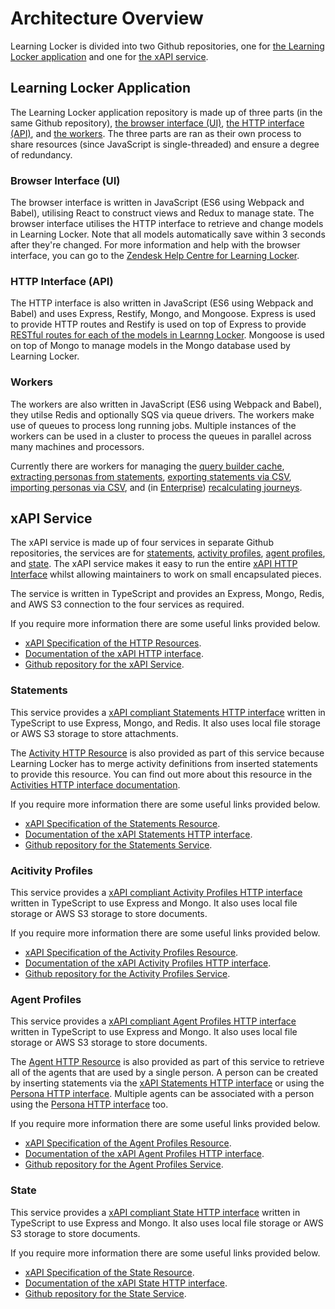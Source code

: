 ---
---

# Architecture Overview
Learning Locker is divided into two Github repositories, one for [the Learning Locker application](#learning-locker-application) and one for [the xAPI service](#xapi-service).

## Learning Locker Application
The Learning Locker application repository is made up of three parts (in the same Github repository), [the browser interface (UI)](#browser-interface-ui), [the HTTP interface (API)](#http-interface-api), and [the workers](#workers). The three parts are ran as their own process to share resources (since JavaScript is single-threaded) and ensure a degree of redundancy.

### Browser Interface (UI)
The browser interface is written in JavaScript (ES6 using Webpack and Babel), utilising React to construct views and Redux to manage state. The browser interface utilises the HTTP interface to retrieve and change models in Learning Locker. Note that all models automatically save within 3 seconds after they're changed. For more information and help with the browser interface, you can go to the [Zendesk Help Centre for Learning Locker](https://ht2ltd.zendesk.com/hc/en-us/categories/115000129989-Learning-Locker).

### HTTP Interface (API)
The HTTP interface is also written in JavaScript (ES6 using Webpack and Babel) and uses Express, Restify, Mongo, and Mongoose. Express is used to provide HTTP routes and Restify is used on top of Express to provide [RESTful routes for each of the models in Learnng Locker](../http-models). Mongoose is used on top of Mongo to manage models in the Mongo database used by Learning Locker. 

### Workers
The workers are also written in JavaScript (ES6 using Webpack and Babel), they utilse Redis and optionally SQS via queue drivers. The workers make use of queues to process long running jobs. Multiple instances of the workers can be used in a cluster to process the queues in parallel across many machines and processors.

Currently there are workers for managing the [query builder cache](https://ht2ltd.zendesk.com/hc/en-us/articles/115000925249-Query-Builder-Overview), [extracting personas from statements](../http-personas), [exporting statements via CSV](https://ht2ltd.zendesk.com/hc/en-us/articles/115000931369-Exporting-statements-to-CSV), [importing personas via CSV](https://ht2ltd.zendesk.com/hc/en-us/articles/115001223771-Adding-Additional-Data-to-People-via-CSV), and (in [Enterprise](https://www.ht2labs.com/learning-locker)) [recalculating journeys](https://ht2ltd.zendesk.com/hc/en-us/articles/115000857025-Journeys-Overview).

## xAPI Service
The xAPI service is made up of four services in separate Github repositories, the services are for [statements](#statements), [activity profiles](#activity-profiles), [agent profiles](#agent-profiles), and [state](#state). The xAPI service makes it easy to run the entire [xAPI HTTP Interface](../xapi-http) whilst allowing maintainers to work on small encapsulated pieces.

The service is written in TypeScript and provides an Express, Mongo, Redis, and AWS S3 connection to the four services as required.

If you require more information there are some useful links provided below.
- [xAPI Specification of the HTTP Resources]((https://github.com/adlnet/xAPI-Spec/blob/master/xAPI-Communication.md#20-resources)).
- [Documentation of the xAPI HTTP interface]((../http-xapi)).
- [Github repository for the xAPI Service]((http://github.com/LearningLocker/xapi-service)).

### Statements
This service provides a [xAPI compliant Statements HTTP interface](../http-xapi-statements) written in TypeScript to use Express, Mongo, and Redis. It also uses local file storage or AWS S3 storage to store attachments.

The [Activity HTTP Resource](https://github.com/adlnet/xAPI-Spec/blob/master/xAPI-Communication.md#25-activities-resource) is also provided as part of this service because Learning Locker has to merge activity definitions from inserted statements to provide this resource. You can find out more about this resource in the [Activities HTTP interface documentation](../http-xapi-activities#get-activities).

If you require more information there are some useful links provided below.
- [xAPI Specification of the Statements Resource]((https://github.com/adlnet/xAPI-Spec/blob/master/xAPI-Communication.md#stmtres)).
- [Documentation of the xAPI Statements HTTP interface]((../http-xapi-statements)).
- [Github repository for the Statements Service]((http://github.com/LearningLocker/xapi-statements)).

### Acitivity Profiles
This service provides a [xAPI compliant Activity Profiles HTTP interface](../http-xapi-activities) written in TypeScript to use Express and Mongo. It also uses local file storage or AWS S3 storage to store documents.

If you require more information there are some useful links provided below.
- [xAPI Specification of the Activity Profiles Resource]((https://github.com/adlnet/xAPI-Spec/blob/master/xAPI-Communication.md#actprofres)).
- [Documentation of the xAPI Activity Profiles HTTP interface]((../http-xapi-activities)).
- [Github repository for the Activity Profiles Service]((http://github.com/LearningLocker/xapi-activities)).

### Agent Profiles
This service provides a [xAPI compliant Agent Profiles HTTP interface](../http-xapi-agents) written in TypeScript to use Express and Mongo. It also uses local file storage or AWS S3 storage to store documents.

The [Agent HTTP Resource](https://github.com/adlnet/xAPI-Spec/blob/master/xAPI-Communication.md#24-agents-resource) is also provided as part of this service to retrieve all of the agents that are used by a single person. A person can be created by inserting statements via the [xAPI Statements HTTP interface](../http-xapi-statements) or using the [Persona HTTP interface](../http-personas). Multiple agents can be associated with a person using the [Persona HTTP interface](../http-personas) too.

If you require more information there are some useful links provided below.
- [xAPI Specification of the Agent Profiles Resource]((https://github.com/adlnet/xAPI-Spec/blob/master/xAPI-Communication.md#26-agent-profile-resource)).
- [Documentation of the xAPI Agent Profiles HTTP interface]((../http-xapi-agents)).
- [Github repository for the Agent Profiles Service]((http://github.com/LearningLocker/xapi-agents)).

### State
This service provides a [xAPI compliant State HTTP interface](../http-xapi-state) written in TypeScript to use Express and Mongo. It also uses local file storage or AWS S3 storage to store documents.

If you require more information there are some useful links provided below.
- [xAPI Specification of the State Resource]((https://github.com/adlnet/xAPI-Spec/blob/master/xAPI-Communication.md#23-state-resource)).
- [Documentation of the xAPI State HTTP interface]((../http-xapi-state)).
- [Github repository for the State Service]((http://github.com/LearningLocker/xapi-state)).
